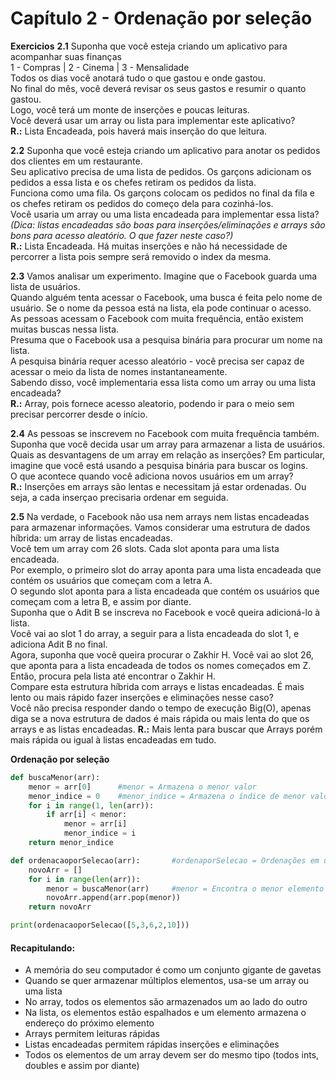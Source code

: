 # Capítulo 2 - Ordenação por seleção

**Exercicios**
**2.1** Suponha que você esteja criando um aplicativo para acompanhar suas finanças  
1 - Compras | 2 - Cinema | 3 - Mensalidade  
Todos os dias você anotará tudo o que gastou e onde gastou.  
No final do mês, você deverá revisar os seus gastos e resumir o quanto gastou.  
Logo, você terá um monte de inserções e poucas leituras.  
Você deverá usar um array ou lista para implementar este aplicativo?  
**R.:** Lista Encadeada, pois haverá mais inserção do que leitura.  

**2.2** Suponha que você esteja criando um aplicativo para anotar os pedidos dos clientes em um restaurante.  
Seu aplicativo precisa de uma lista de pedidos. Os garçons adicionam os pedidos a essa lista e os chefes retiram os pedidos da lista.  
Funciona como uma fila. Os garçons colocam os pedidos no final da fila e os chefes retiram os pedidos do começo dela para cozinhá-los.  
Você usaria um array ou uma lista encadeada para implementar essa lista?   
*(Dica: listas encadeadas são boas para inserções/eliminações e arrays são bons para acesso aleatório. O que fazer neste caso?)*  
**R.:** Lista Encadeada. Há muitas inserções e não há necessidade de percorrer a lista pois sempre será removido o index da mesma.

**2.3** Vamos analisar um experimento. Imagine que o Facebook guarda uma lista de usuários.  
Quando alguém tenta acessar o Facebook, uma busca é feita pelo nome de usuário. Se o nome da pessoa está na lista, ela pode continuar o acesso.  
As pessoas acessam o Facebook com muita frequência, então existem muitas buscas nessa lista.  
Presuma que o Facebook usa a pesquisa binária para procurar um nome na lista.  
A pesquisa binária requer acesso aleatório - você precisa ser capaz de acessar o meio da lista de nomes instantaneamente.  
Sabendo disso, você implementaria essa lista como um array ou uma lista encadeada?  
**R.:** Array, pois fornece acesso aleatorio, podendo ir para o meio sem precisar percorrer desde o início.

**2.4** As pessoas se inscrevem no Facebook com muita frequência também. Suponha que você decida usar um array para armazenar a lista de usuários.  
Quais as desvantagens de um array em relação as inserções? Em particular, imagine que você está usando a pesquisa binária para buscar os logins.  
O que acontece quando você adiciona novos usuários em um array?  
**R.:** Inserções em arrays são lentas e necessitam já estar ordenadas. Ou seja, a cada inserçao precisaria ordenar em seguida.

**2.5** Na verdade, o Facebook não usa nem arrays nem listas encadeadas para armazenar informações. Vamos considerar uma estrutura de dados híbrida: um array de listas encadeadas.  
Você tem um array com 26 slots. Cada slot aponta para uma lista encadeada.  
Por exemplo, o primeiro slot do array aponta para uma lista encadeada que contém os usuários que começam com a letra A.  
O segundo slot aponta para a lista encadeada que contém os usuários que começam com a letra B, e assim por diante.  
Suponha que o Adit B se inscreva no Facebook e você queira adicioná-lo à lista.  
Você vai ao slot 1 do array, a seguir para a lista encadeada do slot 1, e adiciona Adit B no final.  
Agora, suponha que você queira procurar o Zakhir H. Você vai ao slot 26, que aponta para a lista encadeada de todos os nomes começados em Z.  
Então, procura pela lista até encontrar o Zakhir H.  
Compare esta estrutura híbrida com arrays e listas encadeadas. É mais lento ou mais rápido fazer inserções e eliminações nesse caso?  
Você não precisa responder dando o tempo de execução Big(O), apenas diga se a nova estrutura de dados é mais rápida ou mais lenta do que os arrays e as listas encadeadas. 
**R.:** Mais lenta para buscar que Arrays porém mais rápida ou igual à listas encadeadas em tudo. 

**Ordenação por seleção**
```python
def buscaMenor(arr):
    menor = arr[0]      #menor = Armazena o menor valor
    menor_indice = 0    #menor_indice = Armazena o índice de menor valor
    for i in range(1, len(arr)):
        if arr[i] < menor:
            menor = arr[i]
            menor_indice = i
    return menor_indice
```
```python
def ordenacaoporSelecao(arr):       #ordenaporSelecao = Ordenações em um array
    novoArr = []
    for i in range(len(arr)):
        menor = buscaMenor(arr)     #menor = Encontra o menor elemento do array e adiciona ao novo array
        novoArr.append(arr.pop(menor))
    return novoArr

print(ordenacaoporSelecao([5,3,6,2,10]))
```
#### Recapitulando:
- A memória do seu computador é como um conjunto gigante de gavetas
- Quando se quer armazenar múltiplos elementos, usa-se um array ou uma lista
- No array, todos os elementos são armazenados um ao lado do outro
- Na lista, os elementos estão espalhados e um elemento armazena o endereço do próximo elemento
- Arrays permitem leituras rápidas
- Listas encadeadas permitem rápidas inserções e eliminações
- Todos os elementos de um array devem ser do mesmo tipo (todos ints, doubles e assim por diante)